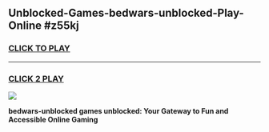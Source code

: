 
## Unblocked-Games-bedwars-unblocked-Play-Online #z55kj
<h3>
<a href="https://news.freeplayer.one?title=bedwars-unblocked&ref=3">CLICK TO PLAY</a></h3>
<hr>

<h3>
<a href="https://news.freeplayer.one?title=bedwars-unblocked&ref=3">CLICK 2 PLAY</a>
  
</h3>

<a href="https://news.freeplayer.one?title=bedwars-unblocked&ref=3"><img src="https://clearcache.store/games.png"></a>


**bedwars-unblocked games unblocked: Your Gateway to Fun and Accessible Online Gaming**
